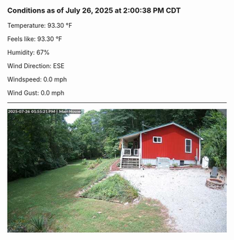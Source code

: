 ### Conditions as of July 26, 2025 at 2:00:38 PM CDT 

Temperature: 93.30 &deg;F

Feels like: 93.30 &deg;F

Humidity: 67%

Wind Direction: ESE

Windspeed: 0.0 mph

Wind Gust: 0.0 mph

---

<img src="./images/latest.jpeg"/>

